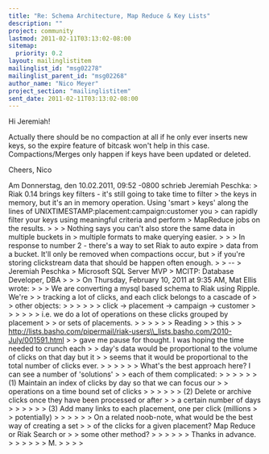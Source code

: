 ```yaml
---
title: "Re: Schema Architecture, Map Reduce & Key Lists"
description: ""
project: community
lastmod: 2011-02-11T03:13:02-08:00
sitemap:
  priority: 0.2
layout: mailinglistitem
mailinglist_id: "msg02278"
mailinglist_parent_id: "msg02268"
author_name: "Nico Meyer"
project_section: "mailinglistitem"
sent_date: 2011-02-11T03:13:02-08:00
---
```



Hi Jeremiah!

Actually there should be no compaction at all if he only ever inserts
new keys, so the expire feature of bitcask won't help in this case.
Compactions/Merges only happen if keys have been updated or deleted.

Cheers,
Nico

Am Donnerstag, den 10.02.2011, 09:52 -0800 schrieb Jeremiah Peschka:
&gt; Riak 0.14 brings key filters - it's still going to take time to filter
&gt; the keys in memory, but it's an in memory operation. Using 'smart
&gt; keys' along the lines of UNIXTIMESTAMP:placement:campaign:customer you
&gt; can rapidly filter your keys using meaningful criteria and perform
&gt; MapReduce jobs on the results.
&gt; 
&gt; 
&gt; Nothing says you can't also store the same data in multiple buckets in
&gt; multiple formats to make querying easier.
&gt; 
&gt; 
&gt; In response to number 2 - there's a way to set Riak to auto expire
&gt; data from a bucket. It'll only be removed when compactions occur, but
&gt; if you're storing clickstream data that should be happen often enough.
&gt; 
&gt; -- 
&gt; Jeremiah Peschka
&gt; Microsoft SQL Server MVP
&gt; MCITP: Database Developer, DBA
&gt; 
&gt; 
&gt; On Thursday, February 10, 2011 at 9:35 AM, Mat Ellis wrote:
&gt; 
&gt; &gt; We are converting a mysql based schema to Riak using Ripple. We're
&gt; &gt; tracking a lot of clicks, and each click belongs to a cascade of
&gt; &gt; other objects:
&gt; &gt; 
&gt; &gt; 
&gt; &gt; click -&gt; placement -&gt; campaign -&gt; customer
&gt; &gt; 
&gt; &gt; 
&gt; &gt; i.e. we do a lot of operations on these clicks grouped by placement
&gt; &gt; or sets of placements.
&gt; &gt; 
&gt; &gt; 
&gt; &gt; Reading
&gt; &gt; this 
&gt; &gt; http://lists.basho.com/pipermail/riak-users\\_lists.basho.com/2010-July/001591.html
&gt; &gt; gave me pause for thought. I was hoping the time needed to crunch each 
&gt; &gt; day's data would be proportional to the volume of clicks on that day but it 
&gt; &gt; seems that it would be proportional to the total number of clicks ever.
&gt; &gt; 
&gt; &gt; 
&gt; &gt; What's the best approach here? I can see a number of 'solutions'
&gt; &gt; each of them complicated:
&gt; &gt; 
&gt; &gt; 
&gt; &gt; (1) Maintain an index of clicks by day so that we can focus our
&gt; &gt; operations on a time bound set of clicks
&gt; &gt; 
&gt; &gt; 
&gt; &gt; (2) Delete or archive clicks once they have been processed or after
&gt; &gt; a certain number of days
&gt; &gt; 
&gt; &gt; 
&gt; &gt; (3) Add many links to each placement, one per click (millions
&gt; &gt; potentially)
&gt; &gt; 
&gt; &gt; 
&gt; &gt; On a related noob-note, what would be the best way of creating a set
&gt; &gt; of the clicks for a given placement? Map Reduce or Riak Search or
&gt; &gt; some other method?
&gt; &gt; 
&gt; &gt; 
&gt; &gt; Thanks in advance.
&gt; &gt; 
&gt; &gt; 
&gt; &gt; M.
&gt; &gt; 
&gt; 
&gt; 

